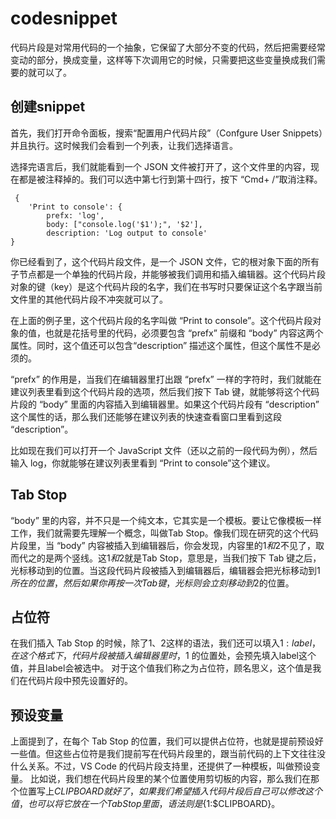 # codesnippet
代码片段是对常用代码的一个抽象，它保留了大部分不变的代码，然后把需要经常变动的部分，换成变量，这样等下次调用它的时候，只需要把这些变量换成我们需要的就可以了。

## 创建snippet
首先，我们打开命令面板，搜索“配置用户代码片段”（Confgure User Snippets）并且执行。这时候我们会看到一个列表，让我们选择语言。

选择完语言后，我们就能看到一个 JSON 文件被打开了，这个文件里的内容，现在都是被注释掉的。我们可以选中第七行到第十四行，按下 “Cmd+ /”取消注释。

```
 {
	'Print to console': {
	    prefx: 'log',
	    body: ["console.log('$1');", '$2'],
	    description: 'Log output to console'
}

```

你已经看到了，这个代码片段文件，是一个 JSON 文件，它的根对象下面的所有子节点都是一个单独的代码片段，并能够被我们调用和插入编辑器。这个代码片段对象的键（key）是这个代码片段的名字，我们在书写时只要保证这个名字跟当前文件里的其他代码片段不冲突就可以了。

在上面的例子里，这个代码片段的名字叫做 “Print to console”。这个代码片段对象的值，也就是花括号里的代码，必须要包含 “prefx” 前缀和 “body” 内容这两个属性。同时，这个值还可以包含“description” 描述这个属性，但这个属性不是必须的。

“prefx” 的作用是，当我们在编辑器里打出跟 “prefx” 一样的字符时，我们就能在建议列表里看到这个代码片段的选项，然后我们按下 Tab 键，就能够将这个代码片段的 “body” 里面的内容插入到编辑器里。如果这个代码片段有 “description” 这个属性的话，那么我们还能够在建议列表的快速查看窗口里看到这段 “description”。

比如现在我们可以打开一个 JavaScript 文件（还以之前的一段代码为例），然后输入 log，你就能够在建议列表里看到 “Print to console”这个建议。

## Tab Stop
“body” 里的内容，并不只是一个纯文本，它其实是一个模板。要让它像模板一样工作，我们就需要先理解一个概念，叫做Tab Stop。像我们现在研究的这个代码片段里，当 “body” 内容被插入到编辑器后，你会发现，内容里的$1和$2不见了，取而代之的是两个竖线。这$1和$2就是Tab Stop，意思是，当我们按下 Tab 键之后，光标移动到的位置。当这段代码片段被插入到编辑器后，编辑器会把光标移动到$1所在的位置，然后如果你再按一次 Tab 键，光标则会立刻移动到$2的位置。

## 占位符
在我们插入 Tab Stop 的时候，除了$1、$2这样的语法，我们还可以填入${1:label}，在这个格式下，代码片段被插入编辑器里时，$1 的位置处，会预先填入label这个值，并且label会被选中。
对于这个值我们称之为占位符，顾名思义，这个值是我们在代码片段中预先设置好的。

## 预设变量
上面提到了，在每个 Tab Stop 的位置，我们可以提供占位符，也就是提前预设好一些值。但这些占位符是我们提前写在代码片段里的，跟当前代码的上下文往往没什么关系。不过，VS Code 的代码片段支持里，还提供了一种模板，叫做预设变量。
比如说，我们想在代码片段里的某个位置使用剪切板的内容，那么我们在那个位置写上$CLIPBOARD就好了，如果我们希望插入代码片段后自己可以修改这个值，也可以将它放在一个 Tab Stop 里面，语法则是${1:$CLIPBOARD}。



